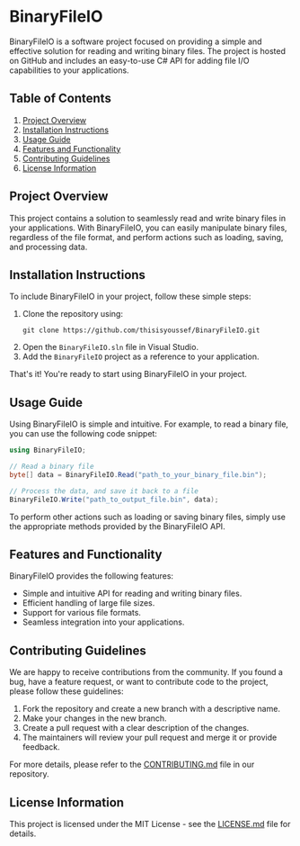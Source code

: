 # BinaryFileIO

BinaryFileIO is a software project focused on providing a simple and effective solution for reading and writing binary files. The project is hosted on GitHub and includes an easy-to-use C# API for adding file I/O capabilities to your applications.

## Table of Contents

1. [Project Overview](#project-overview)
2. [Installation Instructions](#installation-instructions)
3. [Usage Guide](#usage-guide)
4. [Features and Functionality](#features-and-functionality)
5. [Contributing Guidelines](#contributing-guidelines)
6. [License Information](#license-information)

## Project Overview

This project contains a solution to seamlessly read and write binary files in your applications. With BinaryFileIO, you can easily manipulate binary files, regardless of the file format, and perform actions such as loading, saving, and processing data.

## Installation Instructions

To include BinaryFileIO in your project, follow these simple steps:

1. Clone the repository using:
   ```
   git clone https://github.com/thisisyoussef/BinaryFileIO.git
   ```
2. Open the `BinaryFileIO.sln` file in Visual Studio.
3. Add the `BinaryFileIO` project as a reference to your application.

That's it! You're ready to start using BinaryFileIO in your project.

## Usage Guide

Using BinaryFileIO is simple and intuitive. For example, to read a binary file, you can use the following code snippet:

```csharp
using BinaryFileIO;

// Read a binary file
byte[] data = BinaryFileIO.Read("path_to_your_binary_file.bin");

// Process the data, and save it back to a file
BinaryFileIO.Write("path_to_output_file.bin", data);
```

To perform other actions such as loading or saving binary files, simply use the appropriate methods provided by the BinaryFileIO API.

## Features and Functionality

BinaryFileIO provides the following features:

- Simple and intuitive API for reading and writing binary files.
- Efficient handling of large file sizes.
- Support for various file formats.
- Seamless integration into your applications.

## Contributing Guidelines

We are happy to receive contributions from the community. If you found a bug, have a feature request, or want to contribute code to the project, please follow these guidelines:

1. Fork the repository and create a new branch with a descriptive name.
2. Make your changes in the new branch.
3. Create a pull request with a clear description of the changes.
4. The maintainers will review your pull request and merge it or provide feedback.

For more details, please refer to the [CONTRIBUTING.md](CONTRIBUTING.md) file in our repository.

## License Information

This project is licensed under the MIT License - see the [LICENSE.md](LICENSE.md) file for details.